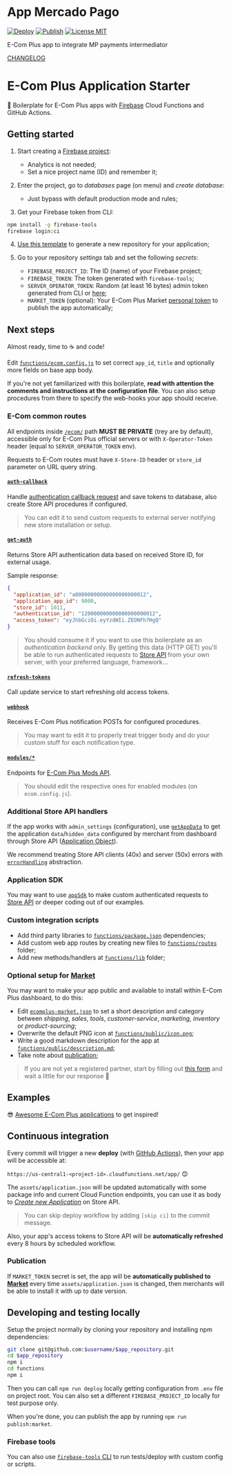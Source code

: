 # App Mercado Pago

[![Deploy](https://github.com/ecomplus/app-mercadopago/workflows/Deploy/badge.svg)](https://github.com/ecomplus/app-mercadopago/actions?workflow=Deploy) [![Publish](https://github.com/ecomplus/app-mercadopago/workflows/Publish/badge.svg)](https://github.com/ecomplus/app-mercadopago/actions?workflow=Publish) [![License MIT](https://img.shields.io/badge/License-MIT-yellow.svg)](https://opensource.org/licenses/MIT)

E-Com Plus app to integrate MP payments intermediator

[CHANGELOG](https://github.com/ecomplus/app-mercadopago/blob/master/CHANGELOG.md)

# E-Com Plus Application Starter

:dog: Boilerplate for E-Com Plus apps with [Firebase](https://firebase.google.com/) Cloud Functions and GitHub Actions.

## Getting started

1. Start creating a [Firebase project](https://console.firebase.google.com/):
    - Analytics is not needed;
    - Set a nice project name (ID) and remember it;

2. Enter the project, go to _databases_ page (on menu) and _create database_:
    - Just bypass with default production mode and rules;

3. Get your Firebase token from CLI:
```bash
npm install -g firebase-tools
firebase login:ci
```

4. [Use this template](https://github.com/ecomplus/application-starter/generate) to generate a new repository for your application;

5. Go to your repository _settings_ tab and set the following _secrets_:
    - `FIREBASE_PROJECT_ID`: The ID (name) of your Firebase project;
    - `FIREBASE_TOKEN`: The token generated with `firebase-tools`;
    - `SERVER_OPERATOR_TOKEN`: Random (at least 16 bytes) admin token generated from CLI or [here](https://randomkeygen.com/);
    - `MARKET_TOKEN` (optional): Your E-Com Plus Market [personal token](https://market.e-com.plus/partners/account) to publish the app automatically;

## Next steps

Almost ready, time to :coffee: and code!

Edit [`functions/ecom.config.js`](functions/ecom.config.js) to set correct `app_id`, `title` and optionally more fields on base app body.

If you're not yet familiarized with this boilerplate, **read with attention the comments and instructions at the configuration file**. You can also setup procedures from there to specify the web-hooks your app should receive.

### E-Com common routes

All endpoints inside [`/ecom/`](functions/routes/ecom) path **MUST BE PRIVATE** (trey are by default), accessible only for E-Com Plus official servers or with `X-Operator-Token` header (equal to `SERVER_OPERATOR_TOKEN` env).

Requests to E-Com routes must have `X-Store-ID` header or `store_id` parameter on URL query string.

#### [`auth-callback`](functions/routes/ecom/auth-callback.js)

Handle [authentication callback request](https://developers.e-com.plus/docs/api/#/store/authenticate-app/authenticate-app) and save tokens to database, also create Store API procedures if configured.

> You can edit it to send custom requests to external server notifying new store installation or setup.

#### [`get-auth`](functions/routes/ecom/get-auth.js)

Returns Store API authentication data based on received Store ID, for external usage.

Sample response:

```json
{
  "application_id": "a00000000000000000000012",
  "application_app_id": 9000,
  "store_id": 1011,
  "authentication_id": "120000000000000000000012",
  "access_token": "eyJhbGciOi.eyYzdWIi.ZEONFh7HgQ"
}
```

> You should consume it if you want to use this boilerplate as an _authentication backend_ only. By getting this data (HTTP GET) you'll be able to run authenticated requests to [Store API](https://developers.e-com.plus/docs/api/#/store/) from your own server, with your preferred language, framework...

#### [`refresh-tokens`](functions/routes/ecom/refresh-tokens.js)

Call update service to start refreshing old access tokens.

#### [`webhook`](functions/routes/ecom/webhook.js)

Receives E-Com Plus notification POSTs for configured procedures.

> You may want to edit it to properly treat trigger body and do your custom stuff for each notification type.

#### [`modules/*`](functions/routes/ecom/modules)

Endpoints for [E-Com Plus Mods API](https://developers.e-com.plus/modules-api/).

> You should edit the respective ones for enabled modules (on `ecom.config.js`).

### Additional Store API handlers

If the app works with `admin_settings` (configuration), use [`getAppData`](functions/lib/store-api/get-app-data.js) to get the application `data`/`hidden_data` configured by merchant from dashboard through Store API ([Application Object](https://developers.e-com.plus/docs/api/#/store/applications/)).

We recommend treating Store API clients (40x) and server (50x) errors with [`errorHandling`](functions/lib/store-api/error-handling.js) abstraction.

### Application SDK

You may want to use [`appSdk`](https://github.com/ecomplus/application-sdk) to make custom authenticated requests to [Store API](https://developers.e-com.plus/docs/api/#/store/) or deeper coding out of our examples.

### Custom integration scripts

- Add third party libraries to [`functions/package.json`](functions/package.json) dependencies;
- Add custom web app routes by creating new files to [`functions/routes`](functions/routes) folder;
- Add new methods/handlers at [`functions/lib`](functions/lib) folder;

### Optional setup for [Market](https://market.e-com.plus/)

You may want to make your app public and available to install within E-Com Plus dashboard, to do this:

- Edit [`ecomplus-market.json`](ecomplus-market.json) to set a short description and category between _shipping_, _sales_, _tools_, _customer-service_, _marketing_, _inventory_ or _product-sourcing_;
- Overwrite the default PNG icon at [`functions/public/icon.png`](functions/public/icon.png);
- Write a good markdown description for the app at [`functions/public/description.md`](functions/public/description.md);
- Take note about [publication](#publication);

> If you are not yet a registered partner, start by filling out [this form](https://docs.google.com/forms/d/e/1FAIpQLSfd8uUsMG6N_rSFi2blGuk3Rfqi_BPp6fxschkmkdhEBVDsyw/viewform) and wait a little for our response :handshake:

## Examples

:sunglasses: [Awesome E-Com Plus applications](https://github.com/ecomplus/awesome#applications) to get inspired!

## Continuous integration

Every commit will trigger a new **deploy** (with [GitHub Actions](.github/workflows)), then your app will be accessible at:

`https://us-central1-<project-id>.cloudfunctions.net/app/` :blush:

The `assets/application.json` will be updated automatically with some package info and current Cloud Function endpoints, you can use it as body to [_Create new Application_](https://developers.e-com.plus/docs/api/#/store/applications/new-application) on Store API.

> You can skip deploy workflow by adding `[skip ci]` to the commit message.

Also, your app's access tokens to Store API will be **automatically refreshed** every 8 hours by scheduled workflow.

### Publication

If `MARKET_TOKEN` secret is set, the app will be **automatically published to [Market](https://market.e-com.plus/)** every time `assets/application.json` is changed, then merchants will be able to install it with up to date version.

## Developing and testing locally

Setup the project normally by cloning your repository and installing npm dependencies:

```bash
git clone git@github.com:$username/$app_repository.git
cd $app_repository
npm i
cd functions
npm i
```

Then you can call `npm run deploy` locally getting configuration from `.env` file on project root. You can also set a different `FIREBASE_PROJECT_ID` locally for test purpose only.

When you're done, you can publish the app by running `npm run publish:market`.

### Firebase tools

You can also use [`firebase-tools` CLI](https://firebase.google.com/docs/cli) to run tests/deploy with custom config or scripts.
